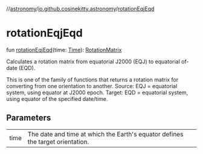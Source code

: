 //[astronomy](../../index.md)/[io.github.cosinekitty.astronomy](index.md)/[rotationEqjEqd](rotation-eqj-eqd.md)

# rotationEqjEqd

fun [rotationEqjEqd](rotation-eqj-eqd.md)(time: [Time](-time/index.md)): [RotationMatrix](-rotation-matrix/index.md)

Calculates a rotation matrix from equatorial J2000 (EQJ) to equatorial of-date (EQD).

This is one of the family of functions that returns a rotation matrix for converting from one orientation to another. Source: EQJ = equatorial system, using equator at J2000 epoch. Target: EQD = equatorial system, using equator of the specified date/time.

## Parameters

| | |
|---|---|
| time | The date and time at which the Earth's equator defines the target orientation. |
